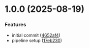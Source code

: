 # 1.0.0 (2025-08-19)


### Features

* initial commit ([4652af4](https://github.com/towncryerIO/towncryer-js-api-client/commit/4652af42d17763e9d0cc915c065aa66aa0caba22))
* pipeline setup ([17eb230](https://github.com/towncryerIO/towncryer-js-api-client/commit/17eb23057c1f153fd5e41014a4e29ca61f37a854))
